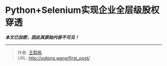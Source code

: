 # Python+Selenium实现企业全层级股权穿透

***本文已加密，因此其原始内容不可见！***

---

> 作者: [王熙栋](xidong.wang)  
> URL: http://xidong.wang/first_post/  

